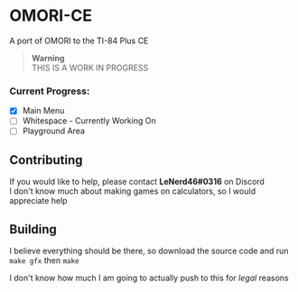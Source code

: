 # OMORI-CE
A port of OMORI to the TI-84 Plus CE

> **Warning** 
<br />THIS IS A WORK IN PROGRESS

### Current Progress:
- [x] Main Menu
- [ ] Whitespace - Currently Working On
- [ ] Playground Area

## Contributing
If you would like to help, please contact **LeNerd46#0316** on Discord
<br />I don't know much about making games on calculators, so I would appreciate help

## Building
I believe everything should be there, so download the source code and run `make gfx` then `make`

I don't know how much I am going to actually push to this for *legal* reasons
